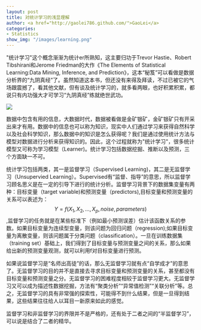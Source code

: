 ```yaml
---
layout: post
title: 对统计学习的浅显理解
author: <a href="http://gaolei786.github.com/">GaoLei</a>
categories:
- Statistics
show_img: "/images/learning.png"
---
```


"统计学习"这个概念渐渐为统计er所熟知，这主要归功于Trevor Hastie、Robert Tibshirani和Jerome Friedman的大作《The Elements of Statistical Learning:Data Mining, Inference, and Prediction》，这本“秘笈”可以看做是数据分析界的“九阴真经”了。虽然知道这本书，但还没有来得及拜读，不过已被它的气场跟震撼了，看其他文献，但有谈及统计学习的，就多看两眼，也好积累积累，都说只有内功强大才可学习“九阴真经”练就绝世武功。

![](http://gaolei786.github.com/images/learning.png)


数据中包含有用的信息，大数据时代，数据被看做是金矿银矿，金矿银矿只有开采出来才有用。数据中的信息也可以称为知识，现实中人们通过学习来获得自然科学以及社会科学知识，那么数据中的知识是怎么获得呢？我们是通过使用统计方法与模型对数据进行分析来获得知识的。因此，这个过程就称为"统计学习"，很多统计模型又可称为学习模型（Learner)。统计学习包括数据挖掘、推断以及预测，三个方面缺一不可。

统计学习包括两类，其一是监督学习（Supervised Learning)，其二是无监督学习（Unsupervied Learning）。Supervised有“监督、指导”的意思，所以监督学习顾名思义是在一定的引导下进行的统计分析。监督学习背景下的数据集变量有两种：目标变量（target variable)和预测变量（predictors),目标变量和预测变量的关系可以表述为：$$Y=f(X_{1},X_{2}, \ldots, X_{p},noise,parameters)$$,监督学习的任务就是在某些标准下（例如最小预测误差）估计该函数关系的参数。如果目标变量为连续型变量，则该问题为回归问题（regression);如果目标变量为离散变量，则该问题属于分类问题（classification）。一旦在训练数据集（training set）基础上，我们得到了目标变量与预测变量之间的关系，那么如果给出新的预测变量观测，就可以利用f对目标变量进行预测。


如果说监督学习是“名师出高徒”的话，那么无监督学习就有点“自学成才”的意思了。无监督学习的目的并不是直接去寻求目标变量和预测变量的关系，甚至都没有目标变量和预测变量之分。无监督学习的困难程度相较于监督学习更大。无监督学习又可以成为描述性数据挖掘，方法有“聚类分析”“异常值检测”“关联分析”等。总之，无监督学习的具有非常强的探索性，可能得不到什么结果，但是一旦得到结果，这些结果往往给人以耳目一新原来如此的感觉。

监督学习和非监督学习的界限并不是严格的，还有处于二者之间的“半监督学习”，可以说是结合了二者的精华。










